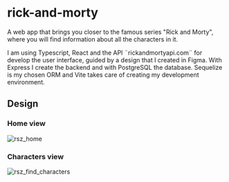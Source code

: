# rick-and-morty
A web app that brings you closer to the famous series "Rick and Morty", where you will find information about all the characters in it.

I am using Typescript, React and the API ¨rickandmortyapi.com¨ for develop the user interface,  guided by a design that I created in Figma. 
With Express I create the backend and with PostgreSQL the database. 
Sequelize is my chosen ORM and Vite takes care of creating my development environment.

## Design
### Home view
![rsz_home](https://user-images.githubusercontent.com/106337177/235279344-f0e76d91-8ba8-4592-9ff9-710df00bb8e2.png)

### Characters view
![rsz_find_characters](https://user-images.githubusercontent.com/106337177/235279351-940be876-6964-4fe5-bed1-41d9f4780eb0.png)
